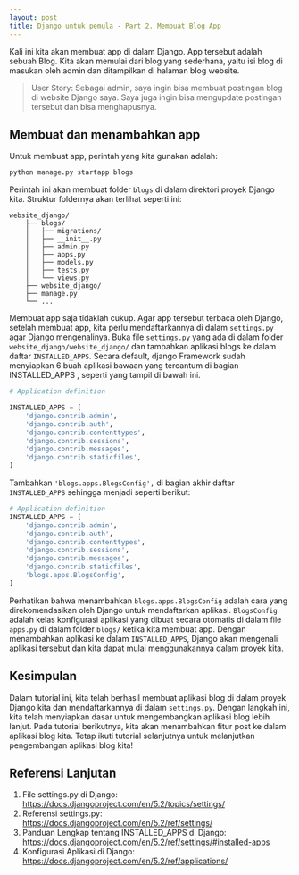 ```yaml
---
layout: post
title: Django untuk pemula - Part 2. Membuat Blog App
---
```

Kali ini kita akan membuat app di dalam Django. App tersebut adalah sebuah Blog. Kita akan memulai dari blog yang sederhana, yaitu isi blog di masukan oleh admin dan ditampilkan di halaman blog website.

> User Story: Sebagai admin, saya ingin bisa membuat postingan blog di website Django saya. Saya juga ingin bisa mengupdate postingan tersebut dan bisa menghapusnya.

## Membuat dan menambahkan app
Untuk membuat app, perintah yang kita gunakan adalah:
```bash
python manage.py startapp blogs
```
Perintah ini akan membuat folder `blogs` di dalam direktori proyek Django kita. Struktur foldernya akan terlihat seperti ini:
```
website_django/
    ├── blogs/
    │   ├── migrations/
    │   ├── __init__.py
    │   ├── admin.py
    │   ├── apps.py
    │   ├── models.py
    │   ├── tests.py
    │   └── views.py
    ├── website_django/
    ├── manage.py
    └── ...
```
Membuat app saja tidaklah cukup. Agar app tersebut terbaca oleh Django, setelah membuat app, kita perlu mendaftarkannya di dalam `settings.py` agar Django mengenalinya. Buka file `settings.py` yang ada di dalam folder `website_django/website_django/` dan tambahkan aplikasi blogs ke dalam daftar `INSTALLED_APPS`.
Secara default, django Framework sudah menyiapkan 6 buah aplikasi bawaan yang tercantum di bagian INSTALLED_APPS , seperti yang tampil di bawah ini.
```python
# Application definition

INSTALLED_APPS = [
    'django.contrib.admin',
    'django.contrib.auth',
    'django.contrib.contenttypes',
    'django.contrib.sessions',
    'django.contrib.messages',
    'django.contrib.staticfiles',
]
```
Tambahkan `'blogs.apps.BlogsConfig',` di bagian akhir daftar `INSTALLED_APPS` sehingga menjadi seperti berikut:
```python
# Application definition
INSTALLED_APPS = [
    'django.contrib.admin',
    'django.contrib.auth',
    'django.contrib.contenttypes',
    'django.contrib.sessions',
    'django.contrib.messages',
    'django.contrib.staticfiles',
    'blogs.apps.BlogsConfig',
]
```
Perhatikan bahwa menambahkan `blogs.apps.BlogsConfig` adalah cara yang direkomendasikan oleh Django untuk mendaftarkan aplikasi. `BlogsConfig` adalah kelas konfigurasi aplikasi yang dibuat secara otomatis di dalam file `apps.py` di dalam folder `blogs/` ketika kita membuat app. Dengan menambahkan aplikasi ke dalam `INSTALLED_APPS`, Django akan mengenali aplikasi tersebut dan kita dapat mulai menggunakannya dalam proyek kita.
## Kesimpulan
Dalam tutorial ini, kita telah berhasil membuat aplikasi blog di dalam proyek Django kita dan mendaftarkannya di dalam `settings.py`. Dengan langkah ini, kita telah menyiapkan dasar untuk mengembangkan aplikasi blog lebih lanjut. Pada tutorial berikutnya, kita akan menambahkan fitur post ke dalam aplikasi blog kita. Tetap ikuti tutorial selanjutnya untuk melanjutkan pengembangan aplikasi blog kita!
## Referensi Lanjutan
1. File settings.py di Django: https://docs.djangoproject.com/en/5.2/topics/settings/
2. Referensi settings.py: https://docs.djangoproject.com/en/5.2/ref/settings/
3. Panduan Lengkap tentang INSTALLED_APPS di Django: https://docs.djangoproject.com/en/5.2/ref/settings/#installed-apps
4. Konfigurasi Aplikasi di Django: https://docs.djangoproject.com/en/5.2/ref/applications/
